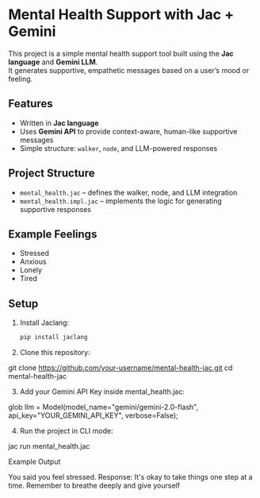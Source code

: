 # Mental Health Support with Jac + Gemini

This project is a simple mental health support tool built using the **Jac language** and **Gemini LLM**.  
It generates supportive, empathetic messages based on a user’s mood or feeling.  

## Features
- Written in **Jac language**  
- Uses **Gemini API** to provide context-aware, human-like supportive messages  
- Simple structure: `walker`, `node`, and LLM-powered responses  

## Project Structure
- `mental_health.jac` – defines the walker, node, and LLM integration  
- `mental_health.impl.jac` – implements the logic for generating supportive responses  

## Example Feelings
- Stressed  
- Anxious  
- Lonely  
- Tired  

## Setup
1. Install Jaclang:  
   ```bash
   pip install jaclang

2. Clone this repository:

git clone https://github.com/your-username/mental-health-jac.git
cd mental-health-jac


3. Add your Gemini API Key inside mental_health.jac:

glob llm = Model(model_name="gemini/gemini-2.0-flash", api_key="YOUR_GEMINI_API_KEY", verbose=False);


4. Run the project in CLI mode:

jac run mental_health.jac



Example Output

You said you feel stressed.
Response: It's okay to take things one step at a time. Remember to breathe deeply and give yourself

